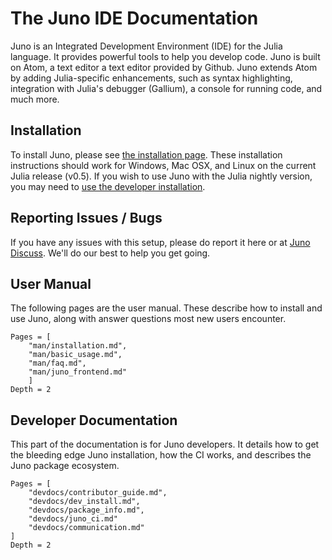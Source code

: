 # The Juno IDE Documentation

Juno is an Integrated Development Environment (IDE) for the Julia language. It provides
powerful tools to help you develop code. Juno is built on Atom, a text editor a
text editor provided by Github. Juno extends Atom by adding Julia-specific enhancements,
such as syntax highlighting, integration with Julia's debugger (Gallium),
a console for running code, and much more.

## Installation

To install Juno, please see [the installation page](). These installation instructions
should work for Windows, Mac OSX, and Linux on the current Julia release (v0.5).
If you wish to use Juno with the Julia nightly version, you may need to [use the
developer installation]().

## Reporting Issues / Bugs

If you have any issues with this setup, please do report it here or at
[Juno Discuss](http://discuss.junolab.org). We'll do our best to help you get going.

## User Manual

The following pages are the user manual. These describe how to install and use
Juno, along with answer questions most new users encounter.

```@contents
Pages = [
    "man/installation.md",
    "man/basic_usage.md",
    "man/faq.md",
    "man/juno_frontend.md"
    ]
Depth = 2
```

## Developer Documentation

This part of the documentation is for Juno developers. It details how to get
the bleeding edge Juno installation, how the CI works, and describes the Juno
package ecosystem.

```@contents
Pages = [
    "devdocs/contributor_guide.md",
    "devdocs/dev_install.md",
    "devdocs/package_info.md",
    "devdocs/juno_ci.md"
    "devdocs/communication.md"
]
Depth = 2
```
